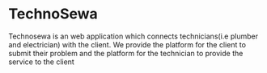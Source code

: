 # TechnoSewa

Technosewa is an web application which connects technicians(i.e plumber and electrician) with the client.
We provide the platform for the client to submit their problem and the platform for the technician to provide the service
to the client


